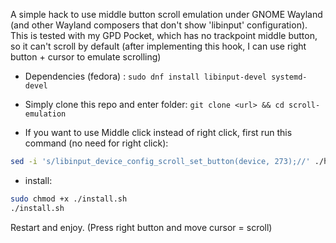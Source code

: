 A simple hack to use middle button scroll emulation under GNOME Wayland (and other Wayland composers that don't show 'libinput' configuration). This is tested with my GPD Pocket, which has no trackpoint middle button, so it can't scroll by default (after implementing this hook, I can use right button + cursor to emulate scrolling)

- Dependencies (fedora) : ```sudo dnf install libinput-devel systemd-devel```

- Simply clone this repo and enter folder: ```git clone <url> && cd scroll-emulation```

- If you want to use Middle click instead of right click, first run this command (no need for right click):

```bash
sed -i 's/libinput_device_config_scroll_set_button(device, 273);//' ./hook.c
```

- install:

```bash
sudo chmod +x ./install.sh
./install.sh
```
Restart and enjoy. (Press right button and move cursor = scroll)
